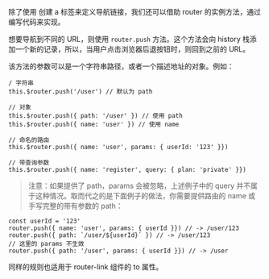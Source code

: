 除了使用 <router-link> 创建 a 标签来定义导航链接，我们还可以借助 router 的实例方法，通过编写代码来实现。

想要导航到不同的 URL，则使用 `router.push` 方法。这个方法会向 history 栈添加一个新的记录，所以，当用户点击浏览器后退按钮时，则回到之前的 URL。

该方法的参数可以是一个字符串路径，或者一个描述地址的对象。例如：

```
/ 字符串
this.$router.push('/user') // 默认为 path

// 对象
this.$router.push({ path: '/user' }) // 使用 path
this.$router.push({ name: 'user' }) // 使用 name

// 命名的路由
this.$router.push({ name: 'user', params: { userId: '123' }})

// 带查询参数
this.$router.push({ name: 'register', query: { plan: 'private' }})
```

> 注意：如果提供了 path，params 会被忽略，上述例子中的 query 并不属于这种情况。取而代之的是下面例子的做法，你需要提供路由的 name 或手写完整的带有参数的 path：

```
const userId = '123'
router.push({ name: 'user', params: { userId }}) // -> /user/123
router.push({ path: `/user/${userId}` }) // -> /user/123
// 这里的 params 不生效
router.push({ path: '/user', params: { userId }}) // -> /user
```

同样的规则也适用于 router-link 组件的 to 属性。